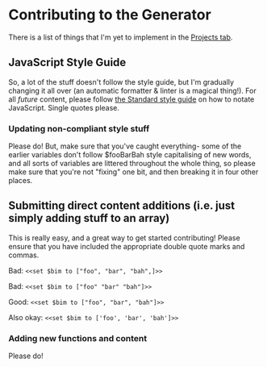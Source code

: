 # Contributing to the Generator

There is a list of things that I'm yet to implement in the [Projects tab](https://github.com/ryceg/Eigengrau-s-Essential-Establishment-Generator/projects). 

## JavaScript Style Guide
So, a lot of the stuff doesn't follow the style guide, but I'm gradually changing it all over (an automatic formatter & linter is a magical thing!). For all *future* content, please follow [the Standard style guide](https://github.com/standard/standard) on how to notate JavaScript. Single quotes please.

### Updating non-compliant style stuff
Please do! But, make sure that you've caught everything- some of the earlier variables don't follow $fooBarBah style capitalising of new words, and all sorts of variables are littered throughout the whole thing, so please make sure that you're not "fixing" one bit, and then breaking it in four other places.

## Submitting direct content additions (i.e. just simply adding stuff to an array)
This is really easy, and a great way to get started contributing! Please ensure that you have included the appropriate double quote marks and commas. 

Bad: `<<set $bim to ["foo", "bar", "bah",]>>`

Bad: `<<set $bim to ["foo" "bar" "bah"]>>`

Good: `<<set $bim to ["foo", "bar", "bah"]>>`

Also okay: `<<set $bim to ['foo', 'bar', 'bah']>>`

### Adding new functions and content
Please do! 
